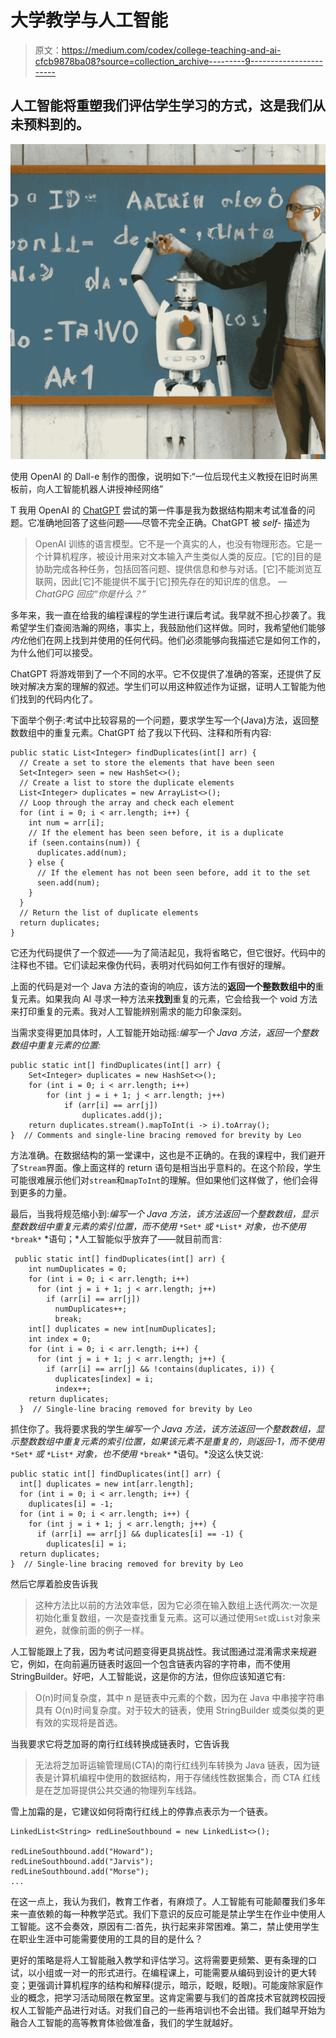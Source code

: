 # 大学教学与人工智能

> 原文：<https://medium.com/codex/college-teaching-and-ai-cfcb9878ba08?source=collection_archive---------9----------------------->

## 人工智能将重塑我们评估学生学习的方式，这是我们从未预料到的。

![](img/3f0aefbf82da56f5e033f89c23f3b7ec.png)

使用 OpenAI 的 Dall-e 制作的图像，说明如下:“一位后现代主义教授在旧时尚黑板前，向人工智能机器人讲授神经网络”

T 我用 OpenAI 的 [ChatGPT](https://chat.openai.com/chat) 尝试的第一件事是我为数据结构期末考试准备的问题。它准确地回答了这些问题——尽管不完全正确。ChatGPT 被 *self-* 描述为

> OpenAI 训练的语言模型。它不是一个真实的人，也没有物理形态。它是一个计算机程序，被设计用来对文本输入产生类似人类的反应。[它的]目的是协助完成各种任务，包括回答问题、提供信息和参与对话。[它]不能浏览互联网，因此[它]不能提供不属于[它]预先存在的知识库的信息。
> — *ChatGPG 回应“你是什么？”*

多年来，我一直在给我的编程课程的学生进行课后考试。我早就不担心抄袭了。我希望学生们查阅浩瀚的网络，事实上，我鼓励他们这样做。同时，我希望他们能够*内化*他们在网上找到并使用的任何代码。他们必须能够向我描述它是如何工作的，为什么他们可以接受。

ChatGPT 将游戏带到了一个不同的水平。它不仅提供了准确的答案，还提供了反映对解决方案的理解的叙述。学生们可以用这种叙述作为证据，证明人工智能为他们找到的代码内化了。

下面举个例子:考试中比较容易的一个问题，要求学生写一个(Java)方法，返回整数数组中的重复元素。ChatGPT 给了我以下代码、注释和所有内容:

```
public static List<Integer> findDuplicates(int[] arr) {
  // Create a set to store the elements that have been seen
  Set<Integer> seen = new HashSet<>();
  // Create a list to store the duplicate elements
  List<Integer> duplicates = new ArrayList<>();
  // Loop through the array and check each element
  for (int i = 0; i < arr.length; i++) {
    int num = arr[i];
    // If the element has been seen before, it is a duplicate
    if (seen.contains(num)) {
      duplicates.add(num);
    } else {
      // If the element has not been seen before, add it to the set
      seen.add(num);
    }
  }
  // Return the list of duplicate elements
  return duplicates;
}
```

它还为代码提供了一个叙述——为了简洁起见，我将省略它，但它很好。代码中的注释也不错。它们读起来像伪代码，表明对代码如何工作有很好的理解。

上面的代码是对一个 Java 方法的查询的响应，该方法的**返回一个整数数组中的**重复元素。如果我向 AI 寻求一种方法来**找到**重复的元素，它会给我一个 void 方法来打印重复的元素。我对人工智能辨别需求的能力印象深刻。

当需求变得更加具体时，人工智能开始动摇:*编写一个 Java 方法，返回一个整数数组中重复元素的位置:*

```
public static int[] findDuplicates(int[] arr) {
    Set<Integer> duplicates = new HashSet<>();
    for (int i = 0; i < arr.length; i++) 
        for (int j = i + 1; j < arr.length; j++) 
            if (arr[i] == arr[j]) 
                duplicates.add(j);
    return duplicates.stream().mapToInt(i -> i).toArray();
}  // Comments and single-line bracing removed for brevity by Leo
```

方法准确。在数据结构的第一堂课中，这也是不正确的。在我的课程中，我们避开了`Stream`界面。像上面这样的 return 语句是相当出乎意料的。在这个阶段，学生可能很难展示他们对`stream`和`mapToInt`的理解。但如果他们这样做了，他们会得到更多的力量。

最后，当我将规范缩小到:*编写一个 Java 方法，该方法返回一个整数数组，显示整数数组中重复元素的索引位置，而不使用* `*Set*` *或* `*List*` *对象，也不使用* `*break*` *语句；*人工智能似乎放弃了——就目前而言:

```
 public static int[] findDuplicates(int[] arr) {
    int numDuplicates = 0;
    for (int i = 0; i < arr.length; i++) 
      for (int j = i + 1; j < arr.length; j++) 
        if (arr[i] == arr[j]) 
          numDuplicates++;
          break;
    int[] duplicates = new int[numDuplicates];
    int index = 0;
    for (int i = 0; i < arr.length; i++) {
      for (int j = i + 1; j < arr.length; j++) {
        if (arr[i] == arr[j] && !contains(duplicates, i)) {
          duplicates[index] = i;
          index++;
    return duplicates;
  }  // Single-line bracing removed for brevity by Leo
```

抓住你了。我将要求我的学生*编写一个 Java 方法，该方法返回一个整数数组，显示整数数组中重复元素的索引位置，如果该元素不是重复的，则返回-1，而不使用* `*Set*` *或* `*List*` *对象，也不使用* `*break*` *语句。*没这么快艾说:

```
public static int[] findDuplicates(int[] arr) {
  int[] duplicates = new int[arr.length];
  for (int i = 0; i < arr.length; i++) {
    duplicates[i] = -1;
  for (int i = 0; i < arr.length; i++) {
    for (int j = i + 1; j < arr.length; j++) {
      if (arr[i] == arr[j] && duplicates[i] == -1) {
        duplicates[i] = i;
  return duplicates;
}  // Single-line bracing removed for brevity by Leo
```

然后它厚着脸皮告诉我

> 这种方法比以前的方法效率低，因为它必须在输入数组上迭代两次:一次是初始化重复数组，一次是查找重复元素。这可以通过使用`Set`或`List`对象来避免，就像前面的例子一样。

人工智能跟上了我，因为考试问题变得更具挑战性。我试图通过混淆需求来规避它，例如，在向前遍历链表时返回一个包含链表内容的字符串，而不使用 StringBuilder。好吧，人工智能说，这是你的方法，但你应该知道它有:

> O(n)时间复杂度，其中 n 是链表中元素的个数，因为在 Java 中串接字符串具有 O(n)时间复杂度。对于较大的链表，使用 StringBuilder 或类似类的更有效的实现将是首选。

当我要求它将芝加哥的南行红线转换成链表时，它告诉我

> 无法将芝加哥运输管理局(CTA)的南行红线列车转换为 Java 链表，因为链表是计算机编程中使用的数据结构，用于存储线性数据集合，而 CTA 红线是在芝加哥提供公共交通的物理列车线路。

雪上加霜的是，它建议如何将南行红线上的停靠点表示为一个链表。

```
LinkedList<String> redLineSouthbound = new LinkedList<>();

redLineSouthbound.add("Howard");
redLineSouthbound.add("Jarvis");
redLineSouthbound.add("Morse");
...
```

在这一点上，我认为我们，教育工作者，有麻烦了。人工智能有可能颠覆我们多年来一直依赖的每一种教学范式。我们下意识的反应可能是禁止学生在作业中使用人工智能。这不会奏效，原因有二:首先，执行起来非常困难。第二，禁止使用学生在职业生涯中可能需要使用的工具的目的是什么？

更好的策略是将人工智能融入教学和评估学习。这将需要更频繁、更有条理的口试，以小组或一对一的形式进行。在编程课上，可能需要从编码到设计的更大转变；更强调计算机程序的结构和解释(提示，暗示，眨眼，眨眼)。可能废除家庭作业的概念，把学习活动局限在教室里。这肯定需要与我们的首席技术官就跨校园授权人工智能产品进行对话。对我们自己的一些再培训也不会出错。我们越早开始为融合人工智能的高等教育体验做准备，我们的学生就越好。